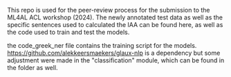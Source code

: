 This repo is used for the peer-review process for the submission to the ML4AL ACL workshop (2024). The newly annotated test data as well as the specific sentences used to calculated the IAA can be found here, as well as the code used to train and test the models.

the code_greek_ner file contains the training script for the models. https://github.com/alekkeersmaekers/glaux-nlp is a dependency but some adjustment were made in the "classification" module, which can be found in the folder as well.